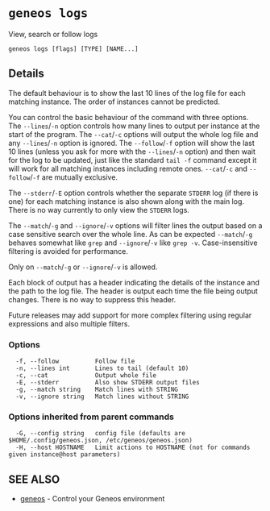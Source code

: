 # `geneos logs`

View, search or follow logs

```text
geneos logs [flags] [TYPE] [NAME...]
```

## Details

The default behaviour is to show the last 10 lines of the log file
for each matching instance. The order of instances cannot be
predicted.

You can control the basic behaviour of the command with three
options. The `--lines`/`-n` option controls how many lines to output
per instance at the start of the program. The `--cat`/`-c` options
will output the whole log file and any `--lines`/`-n` option is
ignored. The `--follow`/`-f` option will show the last 10 lines
(unless you ask for more with the `--lines`/`-n` option) and then
wait for the log to be updated, just like the standard `tail -f`
command except it will work for all matching instances including
remote ones. `--cat`/`-c` and `--follow`/`-f` are mutually exclusive.

The `--stderr`/`-E` option controls whether the separate `STDERR` log
(if there is one) for each matching instance is also shown along with
the main log. There is no way currently to only view the `STDERR`
logs.

The `--match`/`-g` and `--ignore`/`-v` options will filter lines the
output based on a case sensitive search over the whole line. As can
be expected `--match`/`-g` behaves somewhat like `grep` and
`--ignore`/`-v` like `grep -v`. Case-insensitive filtering is avoided
for performance.

Only on `--match`/`-g` or `--ignore`/`-v` is allowed.

Each block of output has a header indicating the details of the
instance and the path to the log file. The header is output each time
the file being output changes. There is no way to suppress this header.

Future releases may add support for more complex filtering using
regular expressions and also multiple filters.

### Options

```text
  -f, --follow          Follow file
  -n, --lines int       Lines to tail (default 10)
  -c, --cat             Output whole file
  -E, --stderr          Also show STDERR output files
  -g, --match string    Match lines with STRING
  -v, --ignore string   Match lines without STRING
```

### Options inherited from parent commands

```text
  -G, --config string   config file (defaults are $HOME/.config/geneos.json, /etc/geneos/geneos.json)
  -H, --host HOSTNAME   Limit actions to HOSTNAME (not for commands given instance@host parameters)
```

## SEE ALSO

* [geneos](geneos.md)	 - Control your Geneos environment
